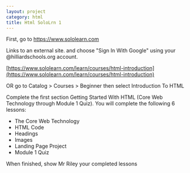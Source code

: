 ```yaml
---
layout: project
category: html
title: Html SoloLrn 1
---
```

First, go to https://www.sololearn.com

Links to an external site. and choose "Sign In With Google" using your @hilliardschools.org account.

[https://www.sololearn.com/learn/courses/html-introduction](https://www.sololearn.com/learn/courses/html-introduction)

OR go to Catalog > Courses > Beginner then select Introduction To HTML

Complete the first section Getting Started With HTML (Core Web Technology through Module 1 Quiz). You will complete the following 6 lessons:

  -  The Core Web Technology
  -  HTML Code
  -  Headings
  -  Images
  -  Landing Page Project
  -  Module 1 Quiz

When finished, show Mr Riley your completed lessons
